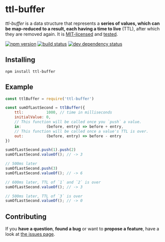 # ttl-buffer

*ttl-buffer* is a data structure that represents a **series of values, which can be map-reduced to a result, each having a time to live** (TTL), after which they are removed again. It is [MIT-licensed](LICENSE) and [tested](test/index.coffee).

[![npm version](https://img.shields.io/npm/v/ttl-buffer.svg)](https://www.npmjs.com/package/ttl-buffer)
[![build status](https://img.shields.io/travis/derhuerst/ttl-buffer.svg)](https://travis-ci.org/derhuerst/ttl-buffer)
[![dev dependency status](https://img.shields.io/david/dev/derhuerst/ttl-buffer.svg)](https://david-dm.org/derhuerst/ttl-buffer#info=devDependencies)


## Installing

```
npm install ttl-buffer
```


## Example

```javascript
const ttlBuffer = require('ttl-buffer')

const sumOfLastSecond = ttlBuffer({
	ttl:          1000, // time in milliseconds
	initialValue: 0,
	// This function will be called once you `push` a value.
	in:           (before, entry) => before + entry,
	// This function will be called once a value's TTL is over.
	out:          (before, entry) => before - entry
})

sumOfLastSecond.push(1).push(2)
sumOfLastSecond.valueOf(); // -> 3

// 500ms later
sumOfLastSecond.push(3)
sumOfLastSecond.valueOf(); // -> 6

// 600ms later, TTL of `1` and `2` is over
sumOfLastSecond.valueOf(); // -> 3

// 500ms later, TTL of `3` is over
sumOfLastSecond.valueOf(); // -> 0
```



## Contributing

If you **have a question**, **found a bug** or want to **propose a feature**, have a look at [the issues page](https://github.com/derhuerst/ttl-buffer/issues).
